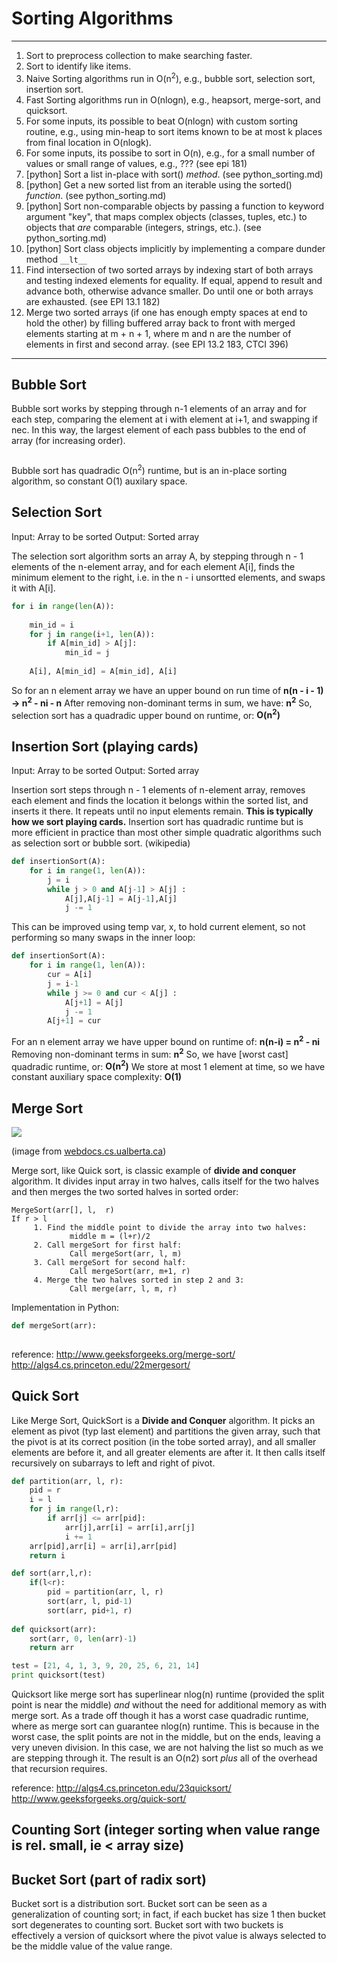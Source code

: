 # Sorting Algorithms

---

1. Sort to preprocess collection to make searching faster.
2. Sort to identify like items.
3. Naive Sorting algorithms run in O(n<sup>2</sup>), e.g., bubble sort, selection sort, insertion sort.
4. Fast Sorting algorithms run in O(nlogn), e.g., heapsort, merge-sort, and quicksort.
3. For some inputs, its possible to beat O(nlogn) with custom sorting routine, e.g., using min-heap to sort items known to be at most k places from final location in O(nlogk).
4. For some inputs, its possibe to sort in O(n), e.g., for a small number of values or small range of values, e.g., ??? (see epi 181)
5. [python] Sort a list in-place with sort() *method*. (see python_sorting.md)
6. [python] Get a new sorted list from an iterable using the sorted() *function*. (see python_sorting.md)
7. [python] Sort non-comparable objects by passing a function to keyword argument "key", that maps complex objects (classes, tuples, etc.) to objects that *are* comparable (integers, strings, etc.). (see python_sorting.md)
8. [python] Sort class objects implicitly by implementing a compare dunder method `__lt__`
9. Find intersection of two sorted arrays by indexing start of both arrays and testing indexed elements for equality. If equal, append to result and advance both, otherwise advance smaller. Do until one or both arrays are exhausted. (see EPI 13.1 182) 
10. Merge two sorted arrays (if one has enough empty spaces at end to hold the other) by filling buffered array back to front with merged elements starting at m + n + 1, where m and n are the number of elements in first and second array. (see EPI 13.2 183, CTCI 396)

---

## Bubble Sort

Bubble sort works by stepping through n-1 elements of an array and for each step, comparing the element at i with element at i+1, and swapping if nec. In this way, the largest element of each pass bubbles to the end of array (for increasing order).

```py
```

Bubble sort has quadradic O(n<sup>2</sup>) runtime, but is an in-place sorting algorithm, so constant O(1) auxilary space.

## Selection Sort

Input: Array to be sorted
Output: Sorted array

The selection sort algorithm sorts an array A, by stepping through n - 1 elements of the n-element array, and for each element A[i], finds the minimum element to the right, i.e. in the n - i unsortted elements, and swaps it with A[i]. 

```py
for i in range(len(A)):
     
    min_id = i
    for j in range(i+1, len(A)):
        if A[min_id] > A[j]:
            min_id = j
                    
    A[i], A[min_id] = A[min_id], A[i]
```

So for an n element array we have an upper bound on run time of
    **n(n - i - 1) -> n<sup>2</sup> - ni - n**
After removing non-dominant terms in sum, we have:
    **n<sup>2</sup>**
So, selection sort has a quadradic upper bound on runtime, or:
    **O(n<sup>2</sup>)**

## Insertion Sort (playing cards)

Input: Array to be sorted
Output: Sorted array

Insertion sort steps through n - 1 elements of n-element array, removes each element and finds the location it belongs within the sorted list, and inserts it there. It repeats until no input elements remain. **This is typically how we sort playing cards.** Insertion sort has quadradic runtime but is more efficient in practice than most other simple quadratic algorithms such as selection sort or bubble sort. (wikipedia)

```py
def insertionSort(A):
    for i in range(1, len(A)):
        j = i
        while j > 0 and A[j-1] > A[j] :
            A[j],A[j-1] = A[j-1],A[j]
            j -= 1
```

This can be improved using temp var, x, to hold current element, so not performing so many swaps in the inner loop:

```py
def insertionSort(A):
    for i in range(1, len(A)):
        cur = A[i]
        j = i-1
        while j >= 0 and cur < A[j] :
            A[j+1] = A[j]
            j -= 1
        A[j+1] = cur
```

For an n element array we have upper bound on runtime of:
    **n(n-i) = n<sup>2</sup> - ni**
Removing non-dominant terms in sum:
    **n<sup>2</sup>**
So, we have [worst cast] quadradic runtime, or:
    **O(n<sup>2</sup>)**
We store at most 1 element at time, so we have constant auxiliary space complexity:
    **O(1)**

## Merge Sort

![](https://webdocs.cs.ualberta.ca/~holte/T26/Lecture6Fig6.gif)

(image from [webdocs.cs.ualberta.ca](https://webdocs.cs.ualberta.ca/~holte/T26/Lecture6Fig6.gif))

Merge sort, like Quick sort, is classic example of **divide and conquer** algorithm. It divides input array in two halves, calls itself for the two halves and then merges the two sorted halves in sorted order:

```
MergeSort(arr[], l,  r)
If r > l
     1. Find the middle point to divide the array into two halves:  
             middle m = (l+r)/2
     2. Call mergeSort for first half:   
             Call mergeSort(arr, l, m)
     3. Call mergeSort for second half:
             Call mergeSort(arr, m+1, r)
     4. Merge the two halves sorted in step 2 and 3:
             Call merge(arr, l, m, r)
```

Implementation in Python:

```py
def mergeSort(arr):
    
```

reference:
http://www.geeksforgeeks.org/merge-sort/
http://algs4.cs.princeton.edu/22mergesort/

## Quick Sort

Like Merge Sort, QuickSort is a **Divide and Conquer** algorithm. It picks an element as pivot (typ last element) and partitions the given array, such that the pivot is at its correct position (in the tobe sorted array), and all smaller elements are before it, and all greater elements are after it. It then calls itself recursively on subarrays to left and right of pivot.

```py
def partition(arr, l, r):
    pid = r
    i = l
    for j in range(l,r):
        if arr[j] <= arr[pid]:
            arr[j],arr[i] = arr[i],arr[j]
            i += 1
    arr[pid],arr[i] = arr[i],arr[pid]
    return i

def sort(arr,l,r):   
    if(l<r):
        pid = partition(arr, l, r)
        sort(arr, l, pid-1)
        sort(arr, pid+1, r)
        
def quicksort(arr):
    sort(arr, 0, len(arr)-1)
    return arr

test = [21, 4, 1, 3, 9, 20, 25, 6, 21, 14]
print quicksort(test)
```

Quicksort like merge sort has superlinear nlog(n) runtime (provided the split point is near the middle) *and* without the need for additional memory as with merge sort. As a trade off though it has a worst case quadradic runtime, where as merge sort can guarantee nlog(n) runtime. This is because in the worst case, the split points are not in the middle, but on the ends, leaving a very uneven division. In this case, we are not halving the list so much as we are stepping through it. The result is an O(n2) sort *plus* all of the overhead that recursion requires. 

reference:
http://algs4.cs.princeton.edu/23quicksort/
http://www.geeksforgeeks.org/quick-sort/

## Counting Sort (integer sorting when value range is rel. small, ie < array size)

## Bucket Sort (part of radix sort) 

Bucket sort is a distribution sort. Bucket sort can be seen as a generalization of counting sort; in fact, if each bucket has size 1 then bucket sort degenerates to counting sort. Bucket sort with two buckets is effectively a version of quicksort where the pivot value is always selected to be the middle value of the value range.
